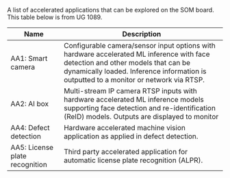 A list of accelerated applications that can be explored on the SOM board. This table below is from UG 1089.

| Name  | Description |
| ------------- | ------------- |
| AA1: Smart camera  | Configurable camera/sensor input options with hardware accelerated ML inference with face detection and other models that can be dynamically loaded. Inference information is outputted to a monitor or network via RTSP. |
| AA2: AI box  | Multi-stream IP camera RTSP inputs with hardware accelerated ML inference models supporting face detection and re-identification (ReID) models. Outputs are displayed to monitor  |
|AA4: Defect detection | Hardware accelerated machine vision application as applied in defect detection.|
|AA5: License plate recognition | Third party accelerated application for automatic license plate recognition (ALPR). | 
